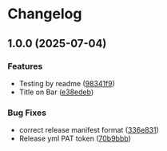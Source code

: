 # Changelog

## 1.0.0 (2025-07-04)


### Features

* Testing by readme ([98341f9](https://github.com/VarunCypherV/VSpend/commit/98341f95dcefbdd980564b8b1d402c5e78e81a60))
* Title on Bar ([e38edeb](https://github.com/VarunCypherV/VSpend/commit/e38edebaf8080745183ca39ae7aab4f867f0101b))


### Bug Fixes

* correct release manifest format ([336e831](https://github.com/VarunCypherV/VSpend/commit/336e8316809f28378095b758d11e5a3cd496b14e))
* Release yml PAT token ([70b9bbb](https://github.com/VarunCypherV/VSpend/commit/70b9bbb5680bdb2be3672ab457c1c6ae9778f9e8))
